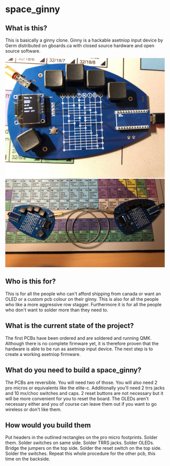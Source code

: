 # space_ginny
## What is this?
This is basically a ginny clone. Ginny is a hackable asetniop input device by Germ distributed on gboards.ca with closed source hardware and open source software.

![picture 4](https://github.com/MangoIV/space_ginny/blob/main/pictures/space_ginny_04.jpg "picture 4")
![picture 2](https://github.com/MangoIV/space_ginny/blob/main/pictures/space_ginny_02.jpg "picture 2")

## Who is this for?
This is for all the people who can't afford shipping from canada or want an OLED or a custom pcb colour on their ginny. 
This is also for all the people who like a more aggressive row stagger.
Furthermore it is for all the people who don't want to solder more than they need to. 

## What is the current state of the project?
The first PCBs have been ordered and are soldered and running QMK. Although there is no complete firmware yet, it is therefore proven that the hardware is able to be run as asetniop input device.
The next step is to create a working asetniop firmware. 

## What do you need to build a space_ginny?
The PCBs are reversible. You will need two of those. You will also need 2 pro micros or equivalents like the elite-c. Additionally you'll need 2 trrs jacks and 10 mx/choc switches and caps. 
2 reset buttons are not necessary but it will be more convenient for you to reset the board. The OLEDs aren't necessary either and you of course can leave them out if you want to go wireless or don't like them.

## How would you build them
Put headers in the outlined rectangles on the pro micro footprints. Solder them. Solder switches on same side. Solder TRRS jacks. Solder OLEDs. Bridge the jumpers on the top side. Solder the reset switch on the top side. Solder the switches. 
Repeat this whole procedure for the other pcb, this time on the backside.
